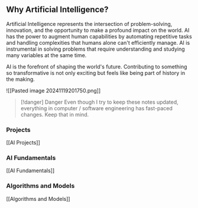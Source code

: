 ## Why Artificial Intelligence?
Artificial Intelligence represents the intersection of problem-solving, innovation, and the opportunity to make a profound impact on the world. AI has the power to augment human capabilities by automating repetitive tasks and handling complexities that humans alone can't efficiently manage. AI is instrumental in solving problems that require understanding and studying many variables at the same time. 

AI is the forefront of shaping the world's future. Contributing to something so transformative is not only exciting but feels like being part of history in the making. 

![[Pasted image 20241119201750.png]]


> [!danger] Danger
> Even though I try to keep these notes updated, everything in computer / software engineering has fast-paced changes. Keep that in mind. 

### Projects
[[AI Projects]]

### AI Fundamentals
[[AI Fundamentals]]

### Algorithms and Models
[[Algorithms and Models]]

